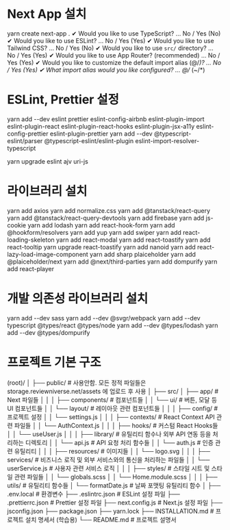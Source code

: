 # Next App 설치

yarn create next-app .
✔ Would you like to use TypeScript? … No / Yes (No)
✔ Would you like to use ESLint? … No / Yes (Yes)
✔ Would you like to use Tailwind CSS? … No / Yes (No)
✔ Would you like to use `src/` directory? … No / Yes (Yes)
✔ Would you like to use App Router? (recommended) … No / Yes (Yes)
✔ Would you like to customize the default import alias (@/_)? … No / Yes (Yes)
✔ What import alias would you like configured? … @/_ (~/\*)

# ESLint, Prettier 설정

yarn add --dev eslint prettier eslint-config-airbnb eslint-plugin-import eslint-plugin-react eslint-plugin-react-hooks eslint-plugin-jsx-a11y eslint-config-prettier eslint-plugin-prettier
yarn add --dev @typescript-eslint/parser @typescript-eslint/eslint-plugin eslint-import-resolver-typescript

yarn upgrade eslint ajv uri-js

# 라이브러리 설치

yarn add axios
yarn add normalize.css
yarn add @tanstack/react-query
yarn add @tanstack/react-query-devtools
yarn add firebase
yarn add js-cookie
yarn add lodash
yarn add react-hook-form
yarn add @hookform/resolvers
yarn add yup
yarn add swiper
yarn add react-loading-skeleton
yarn add react-modal
yarn add react-toastify
yarn add react-tooltip
yarn upgrade react-toastify
yarn add nanoid
yarn add react-lazy-load-image-component
yarn add sharp plaiceholder
yarn add @plaiceholder/next
yarn add @next/third-parties
yarn add dompurify
yarn add react-player

# 개발 의존성 라이브러리 설치

yarn add --dev sass
yarn add --dev @svgr/webpack
yarn add --dev typescript @types/react @types/node
yarn add --dev @types/lodash
yarn add --dev @types/dompurify

# 프로젝트 기본 구조

(root)/
│
├── public/ # 사용안함. 모든 정적 파일들은 storage.reviewniverse.net/assets 에 업로드 후 사용
│
├── src/
│ ├── app/ # Next 파일들
│ │
│ ├── components/ # 컴포넌트들
│ │ └── ui/ # 버튼, 모달 등 UI 컴포넌트들
│ │ └── layout/ # 레이아웃 관련 컴포넌트들
│ │
│ ├── config/ # 프로젝트 설정
│ │ └── settings.js
│ │
│ ├── contexts/ # React Context API 관련 파일들
│ │ └── AuthContext.js
│ │
│ ├── hooks/ # 커스텀 React Hooks들
│ │ └── useUser.js
│ │
│ ├── library/ # 유틸리티 함수나 외부 API 연동 등을 처리하는 디렉토리
│ │ └── api.js # API 요청 처리 함수들
│ │ └── auth.js # 인증 관련 유틸리티
│ │
│ ├── resources/ # 이미지들
│ │ └── logo.svg
│ │
│ ├── services/ # 비즈니스 로직 및 외부 서비스와의 통신을 처리하는 파일들
│ │ └── userService.js # 사용자 관련 서비스 로직
│ │
│ ├── styles/ # 스타일 시트 및 스타일 관련 파일들
│ │ └── globals.scss
│ │ └── Home.module.scss
│ │
│ ├── utils/ # 유틸리티 함수들
│ └── formatDate.js # 날짜 포맷팅 유틸리티 함수
│
├── .env.local # 환경변수
├── .eslintrc.json # ESLint 설정 파일
├── .prettierrc.json # Prettier 설정 파일
├── next.config.js # Next.js 설정 파일
├── jsconfig.json
├── package.json
├── yarn.lock
├── INSTALLATION.md # 프로젝트 설치 명세서 (학습용)
└── README.md # 프로젝트 설명서
